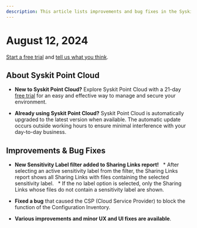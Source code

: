 ```yaml
---
description: This article lists improvements and bug fixes in the Syskit Point Cloud version 2024.4.57.2
---
```


# August 12, 2024

[Start a free trial](https://www.syskit.com/products/point/free-trial/) and [tell us what you think](https://www.syskit.com/company/contact-us/).

## About Syskit Point Cloud

* **New to Syskit Point Cloud?** Explore Syskit Point Cloud with a 21-day [free trial](https://www.syskit.com/products/point/free-trial/) for an easy and effective way to manage and secure your environment.

* **Already using Syskit Point Cloud?** Syskit Point Cloud is automatically upgraded to the latest version when available. The automatic update occurs outside working hours to ensure minimal interference with your day-to-day business.

## Improvements & Bug Fixes

* **New Sensitivity Label filter added to Sharing Links report!**
  * After selecting an active sensitivity label from the filter, the Sharing Links report shows all Sharing Links with files containing the selected sensitivity label.
  * If the no label option is selected, only the Sharing Links whose files do not contain a sensitivity label are shown. 

* **Fixed a bug** that caused the CSP (Cloud Service Provider) to block the function of the Configuration Inventory. 

* **Various improvements and minor UX and UI fixes are available**.